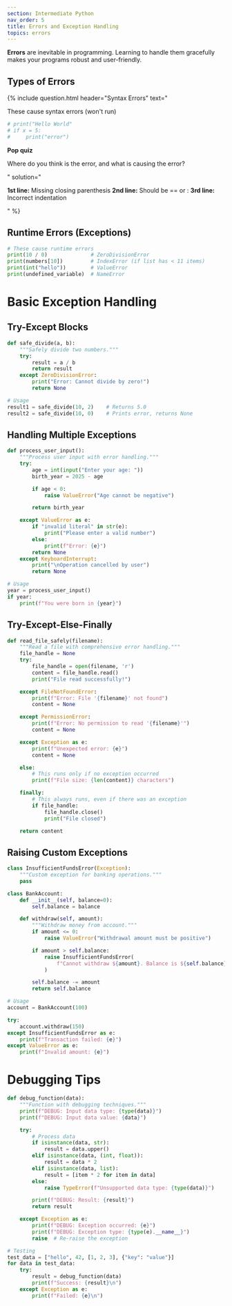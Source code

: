 ```yaml
---
section: Intermediate Python
nav_order: 5
title: Errors and Exception Handling
topics: errors
---
```


**Errors** are inevitable in programming. Learning to handle them gracefully makes your programs robust and user-friendly.

## Types of Errors

{% include question.html header="Syntax Errors" text="

These cause syntax errors (won't run)

```python
# print("Hello World"
# if x = 5:
#     print("error")
```

**Pop quiz**

Where do you think is the error, and what is causing the error?

" solution="

**1st line:** Missing closing parenthesis
**2nd line:** Should be == or :
**3rd line:** Incorrect indentation

" %}

## Runtime Errors (Exceptions)

```python
# These cause runtime errors
print(10 / 0)              # ZeroDivisionError
print(numbers[10])         # IndexError (if list has < 11 items)
print(int("hello"))        # ValueError
print(undefined_variable)  # NameError
```

# Basic Exception Handling

## Try-Except Blocks

```python
def safe_divide(a, b):
    """Safely divide two numbers."""
    try:
        result = a / b
        return result
    except ZeroDivisionError:
        print("Error: Cannot divide by zero!")
        return None

# Usage
result1 = safe_divide(10, 2)    # Returns 5.0
result2 = safe_divide(10, 0)    # Prints error, returns None
```

## Handling Multiple Exceptions

```python
def process_user_input():
    """Process user input with error handling."""
    try:
        age = int(input("Enter your age: "))
        birth_year = 2025 - age

        if age < 0:
            raise ValueError("Age cannot be negative")

        return birth_year

    except ValueError as e:
        if "invalid literal" in str(e):
            print("Please enter a valid number")
        else:
            print(f"Error: {e}")
        return None
    except KeyboardInterrupt:
        print("\nOperation cancelled by user")
        return None

# Usage
year = process_user_input()
if year:
    print(f"You were born in {year}")
```

## Try-Except-Else-Finally

```python
def read_file_safely(filename):
    """Read a file with comprehensive error handling."""
    file_handle = None
    try:
        file_handle = open(filename, 'r')
        content = file_handle.read()
        print("File read successfully!")

    except FileNotFoundError:
        print(f"Error: File '{filename}' not found")
        content = None

    except PermissionError:
        print(f"Error: No permission to read '{filename}'")
        content = None

    except Exception as e:
        print(f"Unexpected error: {e}")
        content = None

    else:
        # This runs only if no exception occurred
        print(f"File size: {len(content)} characters")

    finally:
        # This always runs, even if there was an exception
        if file_handle:
            file_handle.close()
            print("File closed")

    return content
```

## Raising Custom Exceptions

```python
class InsufficientFundsError(Exception):
    """Custom exception for banking operations."""
    pass

class BankAccount:
    def __init__(self, balance=0):
        self.balance = balance

    def withdraw(self, amount):
        """Withdraw money from account."""
        if amount <= 0:
            raise ValueError("Withdrawal amount must be positive")

        if amount > self.balance:
            raise InsufficientFundsError(
                f"Cannot withdraw ${amount}. Balance is ${self.balance}"
            )

        self.balance -= amount
        return self.balance

# Usage
account = BankAccount(100)

try:
    account.withdraw(150)
except InsufficientFundsError as e:
    print(f"Transaction failed: {e}")
except ValueError as e:
    print(f"Invalid amount: {e}")
```

# Debugging Tips

```python
def debug_function(data):
    """Function with debugging techniques."""
    print(f"DEBUG: Input data type: {type(data)}")
    print(f"DEBUG: Input data value: {data}")

    try:
        # Process data
        if isinstance(data, str):
            result = data.upper()
        elif isinstance(data, (int, float)):
            result = data * 2
        elif isinstance(data, list):
            result = [item * 2 for item in data]
        else:
            raise TypeError(f"Unsupported data type: {type(data)}")

        print(f"DEBUG: Result: {result}")
        return result

    except Exception as e:
        print(f"DEBUG: Exception occurred: {e}")
        print(f"DEBUG: Exception type: {type(e).__name__}")
        raise  # Re-raise the exception

# Testing
test_data = ["hello", 42, [1, 2, 3], {"key": "value"}]
for data in test_data:
    try:
        result = debug_function(data)
        print(f"Success: {result}\n")
    except Exception as e:
        print(f"Failed: {e}\n")
```
